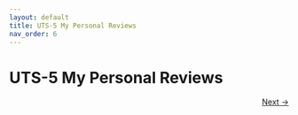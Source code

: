 ```yaml
---
layout: default
title: UTS-5 My Personal Reviews
nav_order: 6
---
```


# UTS-5 My Personal Reviews

<p align="right">
  <a href="2%20UTS-2%20My%20Concepts.html">Next →</a>
</p>
